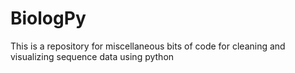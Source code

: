 # BiologPy
This is a repository for miscellaneous bits of code for cleaning and visualizing sequence data using python 

